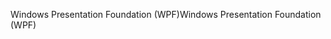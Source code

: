 <span data-ttu-id="d27f4-101">Windows Presentation Foundation (WPF)</span><span class="sxs-lookup"><span data-stu-id="d27f4-101">Windows Presentation Foundation (WPF)</span></span>